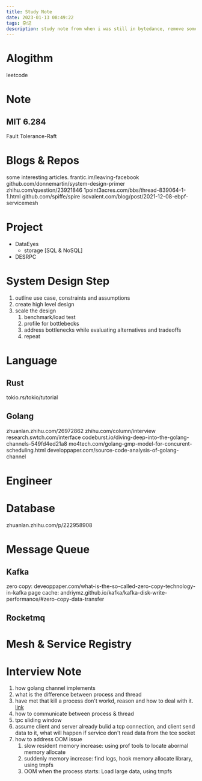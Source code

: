 ```yaml
---
title: Study Note
date: 2023-01-13 08:49:22
tags: 杂记
description: study note from when i was still in bytedance, remove some duplicated stuff and internal resource
---
```


# Alogithm

leetcode

# Note

## MIT 6.284

Fault Tolerance-Raft

# Blogs & Repos

some interesting articles. 
frantic.im/leaving-facebook
github.com/donnemartin/system-design-primer
zhihu.com/question/23921846
1point3acres.com/bbs/thread-839064-1-1.html
github.com/spiffe/spire
isovalent.com/blog/post/2021-12-08-ebpf-servicemesh

# Project

- DataEyes
  - storage [SQL & NoSQL]
- DESRPC


# System Design Step

1. outline use case, constraints and assumptions
2. create high level design
3. scale the design
   1. benchmark/load test
   2. profile for bottlebecks
   3. address bottlenecks while evaluating alternatives and tradeoffs
   4. repeat

# Language

## Rust

tokio.rs/tokio/tutorial

## Golang

zhuanlan.zhihu.com/26972862
zhihu.com/column/interview
research.swtch.com/interface
codeburst.io/diving-deep-into-the-golang-channels-549fd4ed21a8
mo4tech.com/golang-gmp-model-for-concurent-scheduling.html
developpaper.com/source-code-analysis-of-golang-channel

# Engineer

# Database

zhuanlan.zhihu.com/p/222958908

# Message Queue

## Kafka

zero copy: deveoppaper.com/what-is-the-so-called-zero-copy-technology-in-kafka
page cache: andriymz.github.io/kafka/kafka-disk-write-performance/#zero-copy-data-transfer

## Rocketmq

# Mesh & Service Registry

# Interview Note

1. how golang channel implements
2. what is the difference between process and thread
3. have met that kill a process don't workd, reason and how to deal with it. [link](https://unix.stackexchange.com/questions/5642/that-if-kill-9-does-not-workd)
4. how to communicate between process & thread
5. tpc sliding window
6. assume client and server already bulid a tcp connection, and client send data to it, what will happen if service don't read data from the tce socket
7. how to address OOM issue
   1. slow resident memory increase: using prof tools to locate abormal memory allocate
   2. suddenly memory increase: find logs, hook memory allocate library, using tmpfs
   3. OOM when the process starts: Load large data, using tmpfs
